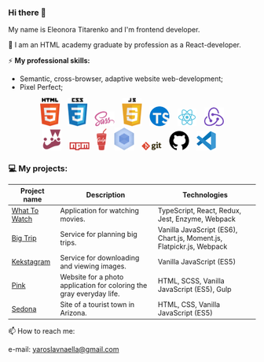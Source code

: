 ### Hi there 👋

My name is Eleonora Titarenko and I'm frontend developer.

🌱 I am an HTML academy graduate by profession as a React-developer.

⚡ **My professional skills:**
- Semantic, cross-browser, adaptive website web-development;
- Pixel Perfect;

<p align="center">
    <img src="image/html-5.svg" width="40">&nbsp;&nbsp;&nbsp;
    <img src="image/css-5.svg" width="40">&nbsp;&nbsp;&nbsp;
    <img src="image/sass-1.svg" width="40">&nbsp;&nbsp;&nbsp;
    <img src="image/javascript-4.svg" width="40">&nbsp;&nbsp;&nbsp;
    <img src="image/typescript.svg" width="40">&nbsp;&nbsp;&nbsp;
    <img src="image/react-seeklogo.com.svg" width="40">&nbsp;&nbsp;&nbsp;
    <img src="image/redux-seeklogo.com.svg" width="40"></br>
    <img src="image/jest-0.svg" width="40">&nbsp;&nbsp;&nbsp;
    <img src="image/npm-node-package-manager.svg" width="40">&nbsp;&nbsp;&nbsp;
    <img src="image/gulp.svg" width="20">&nbsp;&nbsp;&nbsp;
    <img src="image/webpack.svg" width="40">&nbsp;&nbsp;&nbsp;
    <img src="image/git.svg" width="40">&nbsp;&nbsp;&nbsp;
    <img src="image/github-1.svg" width="40">&nbsp;&nbsp;&nbsp;
    <img src="image/visual-studio-code-1.svg" width="40">&nbsp;&nbsp;&nbsp;
</p>

### 💻 My projects:

| Project name        | Description          | Technologies  |
| ------------- | ------------- | ----- |
| [What To Watch](https://github.com/titarenkoeleonora/html-academy_what-to-watch-4) | Application for watching movies. | TypeScript, React, Redux, Jest, Enzyme, Webpack |
| [Big Trip](https://github.com/titarenkoeleonora/html-academy-big-trip-11) | Service for planning big trips. | Vanilla JavaScript (ES6), Chart.js, Moment.js, Flatpickr.js, Webpack |
| [Kekstagram](https://github.com/titarenkoeleonora/html_academy-kekstagram) | Service for downloading and viewing images. | Vanilla JavaScript (ES5) |
| [Pink](https://github.com/titarenkoeleonora/html_academy-pink) | Website for a photo application for coloring the gray everyday life. | HTML, SCSS, Vanilla JavaScript (ES5), Gulp |
| [Sedona](https://github.com/titarenkoeleonora/html_academy-sedona) | Site of a tourist town in Arizona. | HTML, CSS, Vanilla JavaScript (ES5) |


📫 How to reach me:
<p>
    e-mail: <a href="mailto:yaroslavnaella@gmail.com">yaroslavnaella@gmail.com</a>
</p>
